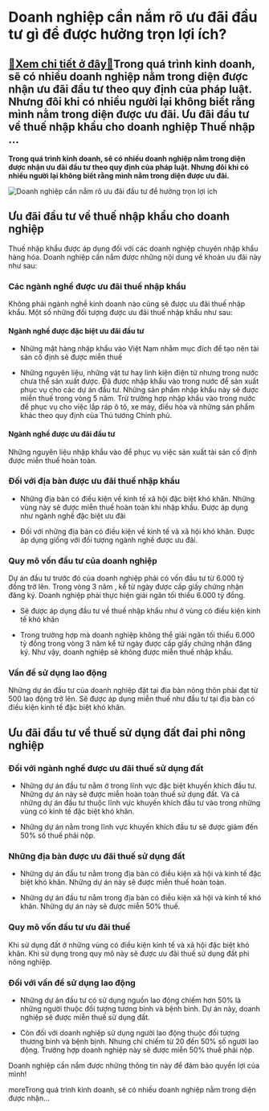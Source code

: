 Doanh nghiệp cần nắm rõ ưu đãi đầu tư gì để được hưởng trọn lợi ích?
====================================================================

[:gift:Xem chi tiết ở đây:gift:](https://hddtvn.com/doanh-nghiep-can-nam-ro-uu-dai-dau-tu-gi-de-duoc-huong-tron-loi-ich/)Trong quá trình kinh doanh, sẽ có nhiều doanh nghiệp nằm trong diện được nhận ưu đãi đầu tư theo quy định của pháp luật. Nhưng đôi khi có nhiều người lại không biết rằng mình nằm trong diện được ưu đãi. Ưu đãi đầu tư về thuế nhập khẩu cho doanh nghiệp Thuế nhập …
-----------------------------------------------------------------------------------------------------------------------------------------------------------------------------------------------------------------------------------------------------------------------

**Trong quá trình kinh doanh, sẽ có nhiều doanh nghiệp nằm trong diện được nhận ưu đãi đầu tư theo quy định của pháp luật. Nhưng đôi khi có nhiều người lại không biết rằng mình nằm trong diện được ưu đãi.**


![Doanh nghiệp cần nắm rõ ưu đãi đầu tư để hưởng trọn lợi ích](https://hddtvn.com/wp-content/uploads/2021/01/c1_1851959_200206165753.jpg)


Ưu đãi đầu tư về thuế nhập khẩu cho doanh nghiệp
------------------------------------------------


Thuế nhập khẩu được áp dụng đối với các doanh nghiệp chuyên nhập khẩu hàng hóa. Doanh nghiệp cần nắm được những nội dung về khoản ưu đãi này như sau:


### Các ngành nghề được ưu đãi thuế nhập khẩu


Không phải ngành nghề kinh doanh nào cũng sẽ được ưu đãi thuế nhập khẩu. Một số những đối tượng được ưu đãi thuế nhập khẩu như sau:


#### Ngành nghề được đặc biệt ưu đãi đầu tư




* Những mặt hàng nhập khẩu vào Việt Nam nhằm mục đích để tạo nên tài sản cố định sẽ được miễn thuế

* Những nguyên liệu, những vật tư hay linh kiện điện tử nhưng trong nước chưa thể sản xuất được. Đã được nhập khẩu vào trong nước để sản xuất phục vụ cho các dự án đầu tư. Những sản phẩm nhập khẩu này sẽ được miễn thuế trong vòng 5 năm. Trừ trường hợp nhập khẩu vào trong nước để phục vụ cho việc lắp ráp ô tô, xe máy, điều hòa và những sản phẩm khác theo quy định của Thủ tướng Chính phủ.



#### Ngành nghề được ưu đãi đầu tư


Những nguyên liệu nhập khẩu vào để phục vụ việc sản xuất tài sản cố định được miễn thuế hoàn toàn.


### Đối với địa bàn được ưu đãi thuế nhập khẩu




* Những địa bàn có điều kiện về kinh tế xã hội đặc biệt khó khăn. Những vùng này sẽ được miễn thuế hoàn toàn khi nhập khẩu. Được áp dụng như ngành nghề đặc biệt ưu đãi

* Đối với những địa bàn có điều kiện về kinh tế và xã hội khó khăn. Được áp dụng giống với đối tượng ngành nghề được ưu đãi.



### Quy mô vốn đầu tư của doanh nghiệp


Dự án đầu tư trước đó của doanh nghiệp phải có vốn đầu tư từ 6.000 tỷ đồng trở lên. Trong vòng 3 năm , kể từ ngày được cấp giấy chứng nhận đăng ký. Doanh nghiệp phải thực hiện giải ngân tối thiểu 6.000 tỷ đồng.




* Sẽ được áp dụng đầu tư về thuế nhập khẩu như ở vùng có điều kiện kinh tế khó khăn

* Trong trường hợp mà doanh nghiệp không thể giải ngân tối thiểu 6.000 tỷ đồng trong vòng 3 năm kể từ ngày được cấp giấy chứng nhận đăng ký. Như vậy, doanh nghiệp sẽ không được miễn thuế nhập khẩu.



### Vấn đề sử dụng lao động


Những dự án đầu tư của doanh nghiệp đặt tại địa bàn nông thôn phải đạt từ 500 lao động trở lên. Sẽ được áp dụng miễn thuế như đầu tư tại địa bàn có điều kiện kinh tế đặc biệt khó khăn.


Ưu đãi đầu tư về thuế sử dụng đất đai phi nông nghiệp
-----------------------------------------------------


### Đối với ngành nghề được ưu đãi thuế sử dụng đất





* Những dự án đầu tư nằm ở trong lĩnh vực đặc biệt khuyến khích đầu tư. Những dự án này sẽ được miễn hoàn toàn thuế sử dụng đất. Và cả những dự án đầu tư thuộc lĩnh vực khuyến khích đầu tư vào trong những vùng có kinh tế đặc biệt khó khăn.

* Những dự án nằm trong lĩnh vực khuyến khích đầu tư sẽ được giảm đến 50% số thuế phải nộp.



### Những địa bàn được ưu đãi thuế sử dụng đất




* Những dự án đầu tư nằm trong địa bàn có điều kiện xã hội và kinh tế đặc biệt khó khăn. Những dự án này sẽ được miễn thuế hoàn toàn.

* Những dự án đầu tư nằm trong địa bàn có điều kiện xã hội và kinh tế khó khăn. Những dự án này sẽ được miễn 50% thuế.



### Quy mô vốn đầu tư ưu đãi thuế


Khi sử dụng đất ở những vùng có điều kiện kinh tế và xã hội đặc biệt khó khăn. Khi sử dụng trong quy mô này sẽ được ưu đãi thuế sử dụng đất phi nông nghiệp.


### Đối với vấn đề sử dụng lao động




* Những dự án đầu tư có sử dụng nguồn lao động chiếm hơn 50% là những người thuộc đối tượng tương binh và bệnh binh. Dự án này, doanh nghiệp sẽ được miễn thuế sử dụng đất.

* Còn đối với doanh nghiệp sử dụng người lao động thuộc đối tượng thương binh và bệnh bịnh. Nhưng chỉ chiếm từ 20 đến 50% số người lao động. Trường hợp doanh nghiệp này sẽ được miễn 50% thuế phải nộp.



Doanh nghiệp cần nắm được những thông tin này để đảm bảo quyền lợi của mình!


moreTrong quá trình kinh doanh, sẽ có nhiều doanh nghiệp nằm trong diện được nhận…

